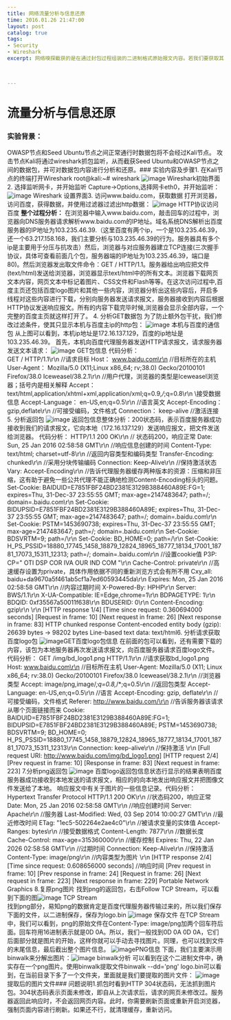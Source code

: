 ```yaml
---
title: 网络流量分析与信息还原
time: 2016.01.26 21:47:00
layout: post
catalog: true
tags:
- Security
- Wireshark
excerpt: 网络嗅探截获的是在通过封包过程组装的二进制格式原始报文内容。若我们要获取其中包含的信息，只需要依据TCP/IP协议栈的协议规范，依次还原出数据包在各个协议层上的协议格式及其内容，以及在应用层传输的实际数据。这篇日志，我将展示通过wireshark进行Http协议分析，并尝试还原图片文件。
    


---
```


# 流量分析与信息还原

### 实验背景：
OWASP节点和Seed Ubuntu节点之间正常通行时数据包将不会经过Kali节点。 攻击节点Kali将通过wireshark抓包监听，从而截获Seed Ubuntu和OWASP节点之间的数据包，并可对数据包内容进行分析和还原。### 实验内容及步骤1.	在Kali节点的终端打开Wireshark
	root@kali:~# wireshark
	![image](https://momomoxiaoxi.com/img/post/wireshark/1.png)	Wireshark初始界面2.	选择监听网卡，并开始监听
	Capture->Options,选择网卡eth0，并开始监听：
	![image](https://momomoxiaoxi.com/img/post/wireshark/2.png)
	Wireshark 设置界面3.	访问www.baidu.com，获取数据
	打开浏览器，访问百度，获得数据，并使用过滤器过滤出http数据：	![image](https://momomoxiaoxi.com/img/post/wireshark/3.png)
	HTTP协议访问百度	**整个过程分析：**
	在浏览器中输入www.baidu.com，敲击回车的过程中，浏览器向DNS服务器请求解析www.baidu.com的IP地址。域名系统DNS解析出百度服务器的IP地址为103.235.46.39.（这里百度有两个ip，一个是103.235.46.39，还一个63.217.158.168，我们主要分析与103.235.46.39的行为。服务器具有多个ip是主要用于分压与抗攻击）然后，浏览器与对应服务器建立TCP连接(三次握手协议，具体可查看前面几个包，服务器端的IP地址为103.235.46.39，端口是80)。然后浏览器发出取文件命令：GET / HTTP/1.1。服务器给出响应把文件(text/html)发送给浏览器，浏览器显示text/html中的所有文本。浏览器下载网页文本内容，网页文本中标记着图片、CSS文件和Flash等等。在这次访问过程中,百度主页还包括百度logo图片和其他一些内容，浏览器分析出这些内容后，开启多线程对这些内容进行下载，分别向服务器发送请求报文，服务器接收到内容后根据HTTP协议发送响应报文。所有的内容下载完毕时候,浏览器会显示全部内容，一个完整的百度主页就这样打开了。
4.  分析GET数据包
    为了防止额外包干扰，我们修改过滤条件，使其只显示本机与百度主ip的http包：	![image](https://momomoxiaoxi.com/img/post/wireshark/4.png)
    本机与百度的通信包	从上图可以看到，本机ip地址是172.16.137.129，百度的ip地址是103.235.46.39。	首先，本机向百度代理服务器发送HTTP请求报文，请求服务器发送文本请求：	![image](https://momomoxiaoxi.com/img/post/wireshark/5.png)	GET包信息
    代码分析：	
    	GET / HTTP/1.1\r\n         							   //请求目标		Host： www.baidu.com\r\n                              //目标所在的主机		User-Agent： Mozilla/5.0 (X11;Linux x86_64; rv;38.0) Gecko/20100101 Firefox/38.0 Iceweasel/38.2.1\r\n      //用户代理，浏览器的类型是Iceweasel浏览器；括号内是相关解释		Accept： text/html,application/xhtml+xml,application/xml;q=0.9,*/*;q=0.8\r\n \\接受数据信息   		Accept-Language： en-US,en;q=0.5\r\n          //语言英文		Accept-Encoding： gzip,deflate\r\n          //可接受编码，文件格式		Connection： keep-alive                                  //激活连接
    5.	分析返回包	![image](https://momomoxiaoxi.com/img/post/wireshark/6.png)
        返回包信息整体分析：200状态码，表示百度服务器成功接收到我们的请求报文，它向本地（172.16.137.129）发送响应报文，把文件发送给浏览器。	代码分析：		HTTP/1.1 200 OK\r\n							// 状态码200，响应正常    	Date: Sun, 25 Jan 2016 02:58:58 GMT\r\n 		//响应信息创建的时间    	Content-Type: text/html; charset=utf-8\r\n		//返回内容类型和编码类型    	Transfer-Encoding: chunked\r\n					//采用分块传输编码    	Connection: Keep-Alive\r\n						//保持激活状态    	Vary: Accept-Encoding\r\n		//告诉代理服务器缓存两种版本的资源：压缩和非压缩，这有助于避免一些公共代理不能正确地检测Content-Encoding标头的问题。		Set-Cookie: BAIDUID=E7851FBF24BD2381E3129B388460A89E:FG=1; expires=Thu, 31-Dec-37 23:55:55 GMT; max-age=2147483647; path=/; domain=.baidu.com\r\n    	Set-Cookie: BIDUPSID=E7851FBF24BD2381E3129B388460A89E; expires=Thu, 31-Dec-37 23:55:55 GMT; max-age=2147483647; path=/; domain=.baidu.com\r\n    	Set-Cookie: PSTM=1453690738; expires=Thu, 31-Dec-37 23:55:55 GMT; max-age=2147483647; path=/; domain=.baidu.com\r\n    	Set-Cookie: BDSVRTM=9; path=/\r\n    	Set-Cookie: BD_HOME=0; path=/\r\n    	Set-Cookie: H_PS_PSSID=18880_17745_1458_18879_12824_18965_18777_18134_17001_18781_17073_15311_12313; path=/; domain=.baidu.com\r\n			//设置cookie值		P3P: CP=" OTI DSP COR IVA OUR IND COM "\r\n    		Cache-Control: private\r\n			//高速缓存设置为private，具体作用依据不同的重新浏览方式会有所不用    		Cxy_all: baidu+da9670a5f461ab5cf1a7ed60593445da\r\n    		Expires: Mon, 25 Jan 2016 02:58:58 GMT\r\n		//内容过期时间    	X-Powered-By: HPHP\r\n    	Server: BWS/1.1\r\n    	X-UA-Compatible: IE=Edge,chrome=1\r\n    	BDPAGETYPE: 1\r\n    	BDQID: 0xf35567a50011f638\r\n    	BDUSERID: 0\r\n    	Content-Encoding: gzip\r\n    	\r\n    	[HTTP response 1/4]    	[Time since request: 0.360694000 seconds]    	[Request in frame: 10]    	[Next request in frame: 26]    	[Next response in frame: 83]    	HTTP chunked response    	Content-encoded entity body (gzip): 26639 bytes -> 98202 bytes		Line-based text data: text/html6.		分析请求获取百度logo包
        ![image](https://momomoxiaoxi.com/img/post/wireshark/7.png)GET百度logo包信息	在前面的包可以看到，还有需要下载的内容，该包为本地服务器再次发送请求报文，向百度服务器请求百度logo文件。	代码分析：    	GET /img/bd_logo1.png HTTP/1.1\r\n						//请求获取bd_logo1.png    	Host: www.baidu.com\r\n								//目标所在主机    	User-Agent: Mozilla/5.0 (X11; Linux x86_64; rv:38.0) Gecko/20100101 Firefox/38.0 Iceweasel/38.2.1\r\n											//浏览器类型    	Accept: image/png,image/*;q=0.8,*/*;q=0.5\r\n			//返回包类型    	Accept-Language: en-US,en;q=0.5\r\n						//语言    	Accept-Encoding: gzip, deflate\r\n					//可接受编码，文件格式    	Referer: http://www.baidu.com/\r\n	//告诉服务器该请求从哪个页面链接而来    	Cookie: BAIDUID=E7851FBF24BD2381E3129B388460A89E:FG=1; BIDUPSID=E7851FBF24BD2381E3129B388460A89E; PSTM=1453690738; BDSVRTM=9; BD_HOME=0; H_PS_PSSID=18880_17745_1458_18879_12824_18965_18777_18134_17001_18781_17073_15311_12313\r\n    	Connection: keep-alive\r\n			//保持激活    	\r\n    	[Full request URI: http://www.baidu.com/img/bd_logo1.png]    	[HTTP request 2/4]    	[Prev request in frame: 10]    	[Response in frame: 83]    	[Next request in frame: 223]
        7.分析png返回包
        ![image](https://momomoxiaoxi.com/img/post/wireshark/8.png)
        百度logo返回包信息状态行显示的结果表明百度服务器成功接收到本地发送的请求报文，相应的的向本地发出响应报文并把图像文件发送给了本地。
        响应报文中有关于图片的一些信息记录。代码分析：		Hypertext Transfer Protocol    	HTTP/1.1 200 OK\r\n						//状态码200，响应正常    		Date: Mon, 25 Jan 2016 02:58:58 GMT\r\n		//响应创建时间    		Server: Apache\r\n								//服务器    		Last-Modified: Wed, 03 Sep 2014 10:00:27 GMT\r\n		//最近修改时间    		ETag: "1ec5-502264e2ae4c0"\r\n					//被请求变量的实体值    	Accept-Ranges: bytes\r\n						//接受数据格式    	Content-Length: 7877\r\n						//数据长度    	Cache-Control: max-age=315360000\r\n			//缓存控制    	Expires: Thu, 22 Jan 2026 02:58:58 GMT\r\n			//过期时间    	Connection: Keep-Alive\r\n						//保持激活    	Content-Type: image/png\r\n						//内容类型为图片    	\r\n    	[HTTP response 2/4]    	[Time since request: 0.608656000 seconds]					//响应时间    	[Prev request in frame: 10]    	[Prev response in frame: 24]    	[Request in frame: 26]    	[Next request in frame: 223]    	[Next response in frame: 229]		Portable Network Graphics
        8.复原png图片
        找到png的返回包，右击Follow TCP Stream，可以看到下面的图![image](https://momomoxiaoxi.com/img/post/wireshark/9.png)	TCP Stream	
        找到png部分，易知png的数据肯定是百度代理服务器传输过来的，所以我们保存下面的文件，以二进制保存，保存为logo.bin ![image](https://momomoxiaoxi.com/img/post/wireshark/10.png)
         保存文件 在TCP Stream中，我们可以看到，png的原始文件在Content-Type: image/png加两个回车符后面。回车符用16进制表示就是0D 0A。所以，我们一般找到0D 0A 0D 0A，它们后面部分就是图片的开始，这样你就可以手动去寻找图片。同理，也可以找到文件的末尾信息，最后截出整个图片信息。
         ![image](https://momomoxiaoxi.com/img/post/wireshark/11.png)PNG信息 下面，我们主要演示用binwalk来分解出图片：![image](https://momomoxiaoxi.com/img/post/wireshark/12.png)	
        binwalk分析
        可以看到在这个二进制文件中，确实存在一个png图片。使用binwalk提取文件binwalk --dd='png'  logo.bin可以看到，在当前目录下多了一个文件夹，里面就是我们要提取的图片文件：
        ![image](https://momomoxiaoxi.com/img/post/wireshark/13.png)提取后的图片文件### 问题说明1.抓包时看到HTTP 304状态码，无法抓到图片包。304状态码表示页面未修改，即自从上次请求后，请求的网页未修改过。服务器返回此响应时，不会返回网页内容。此时，你需要刷新页面或重新开启浏览器，强制页面内容进行刷新。如果还不行，就清理缓存，重新访问。